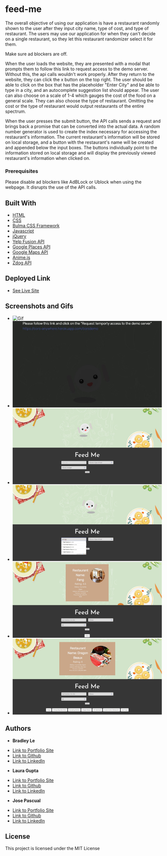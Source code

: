 # feed-me

The overall objective of using our application is have a restaurant randomly shown to the user after they input city name, type of cost, and type of restaurant. The users may use our application for when they can't decide on a single restaurant, so they let this restaurant randomizer select it for them.

Make sure ad blockers are off.

When the user loads the website, they are presented with a modal that prompts them to follow this link to request access to the demo server. Without this, the api calls wouldn't work properly. After they return to the website, they can click the x button on the top right. The user should be able to click on the box that has the placeholder "Enter City" and be able to type in a city, and an autocomplete suggestion list should appear. The user can also choose on a scale of 1-4 which gauges the cost of the food on a general scale. They can also choose the type of restaurant. Omitting the cost or the type of restaurant would output restaurants of the entire spectrum.

When the user presses the submit button, the API calls sends a request and brings back a promise that can be converted into the actual data. A random number generator is used to create the index necessary for accessing the restaurant's information. The current restaurant's information will be stored on local storage, and a button with the restaurant's name will be created and appended below the input boxes. The buttons individually point to the information stored on local storage and will display the previously viewed restaurant's information when clicked on.

### Prerequisites

Please disable ad blockers like AdBLock or Ublock when using the webpage. It disrupts the use of the API calls.

## Built With

* [HTML](https://developer.mozilla.org/en-US/docs/Web/HTML)
* [CSS](https://developer.mozilla.org/en-US/docs/Web/CSS)
* [Bulma CSS Framework](https://bulma.io/documentation/)
* [Javascript](https://developer.mozilla.org/en-US/docs/Web/JavaScript)
* [jQuery](https://api.jquery.com/)
* [Yelp Fusion API](https://www.yelp.com/developers/documentation/v3/get_started)
* [Google Places API](https://developers.google.com/maps/documentation/javascript/places-autocomplete)
* [Google Maps API](https://developers.google.com/maps)
* [Anime.js](https://animejs.com/documentation/)
* [Zdog API](https://zzz.dog/api)

## Deployed Link

* [See Live Site](https://pentazoned.github.io/feed-me/)

## Screenshots and Gifs

* ![Gif](https://github.com/PentaZoned/feed-me/blob/main/assets/images/demonstration.gif)
* ![Screenshot1](https://github.com/PentaZoned/feed-me/blob/main/assets/images/screenshot1.jpg)
* ![Screenshot2](https://github.com/PentaZoned/feed-me/blob/main/assets/images/screenshot2.jpg)
* ![Screenshot3](https://github.com/PentaZoned/feed-me/blob/main/assets/images/screenshot3.jpg)
* ![Screenshot4](https://github.com/PentaZoned/feed-me/blob/main/assets/images/screenshot4.jpg)
* ![Screenshot5](https://github.com/PentaZoned/feed-me/blob/main/assets/images/screenshot5.jpg)



## Authors

* **Bradley Le** 

- [Link to Portfolio Site](https://pentazoned.github.io/portfolio-1/)
- [Link to Github](https://github.com/PentaZoned)
- [Link to LinkedIn](https://www.linkedin.com/in/bradley-le-/)

* **Laura Gupta** 

- [Link to Portfolio Site](https://lauragupta.github.io/resumepage/)
- [Link to Github](https://github.com/lauragupta?tab=repositories)
- [Link to LinkedIn](https://www.linkedin.com/in/laura-gupta-5a277158/)


* **Jose Pascual** 

- [Link to Portfolio Site](https://plotinusspascual.github.io/my-portfolio/)
- [Link to Github](https://github.com/plotinusspascual)
- [Link to LinkedIn](https://www.linkedin.com/in/jose-plotinuss-pascual/)


## License

This project is licensed under the MIT License 

